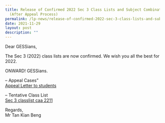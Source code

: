 ```yaml
---
title: Release of Confirmed 2022 Sec 3 Class Lists and Subject Combinations
  (After Appeal Process)
permalink: /lp-news/release-of-confirmed-2022-sec-3-class-lists-and-subject-combinations-after-appeal-process/
date: 2021-11-29
layout: post
description: ""
---
```

Dear GESSians,

The Sec 3 (2022) class lists are now confirmed. We wish you all the best for 2022.

ONWARD! GESSians.

– Appeal Cases”  
[Appeal Letter to students](/files/Appeal-Letter-to-student.pdf)

– Tentative Class List  
[Sec 3 classlist caa 2211](/files/Sec-3-classlist-caa-2211.pdf)

Regards,  
Mr Tan Kian Beng